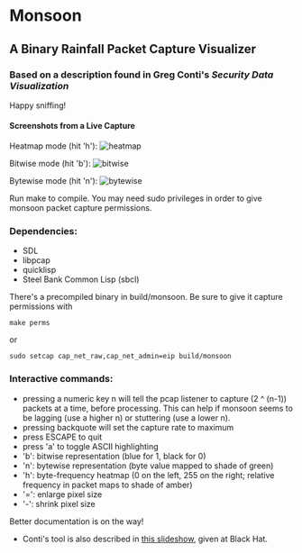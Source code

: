 # Monsoon
## A Binary Rainfall Packet Capture Visualizer
### Based on a description found in Greg Conti's _Security Data Visualization_

Happy sniffing! 

#### Screenshots from a Live Capture
Heatmap mode (hit 'h'):
![heatmap](https://github.com/oblivia-simplex/monsoon/raw/master/images/heatmap.png)

Bitwise mode (hit 'b'):
![bitwise](https://github.com/oblivia-simplex/monsoon/raw/master/images/bitwise.png)

Bytewise mode (hit 'n'):
![bytewise](https://github.com/oblivia-simplex/monsoon/raw/master/images/bytewise.png)

Run make to compile. You may need sudo privileges in order to
give monsoon packet capture permissions. 

### Dependencies:
* SDL
* libpcap
* quicklisp
* Steel Bank Common Lisp (sbcl)

There's a precompiled binary in build/monsoon. Be sure to give it
capture permissions with
```
make perms
```
or
```
sudo setcap cap_net_raw,cap_net_admin=eip build/monsoon
```

### Interactive commands:
* pressing a numeric key n will tell the pcap listener to capture
  (2 ^ (n-1)) packets at a time, before processing. This can help
  if monsoon seems to be lagging (use a higher n) or stuttering
  (use a lower n).
* pressing backquote will set the capture rate to maximum
* press ESCAPE to quit
* press 'a' to toggle ASCII highlighting
* 'b': bitwise representation (blue for 1, black for 0)
* 'n': bytewise representation (byte value mapped to shade of green)
* 'h': byte-frequency heatmap (0 on the left, 255 on the right; relative frequency in packet maps to shade of amber)
* '=': enlarge pixel size
* '-': shrink pixel size

Better documentation is on the way!

* Conti's tool is also described in [this slideshow](https://www.blackhat.com/presentations/bh-europe-06/bh-eu-06-Conti/bh-eu-06-conti.pdf), given at Black Hat. 

